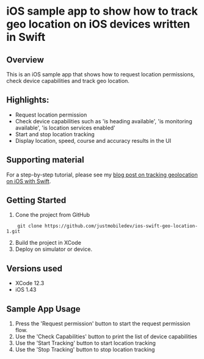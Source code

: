 # iOS sample app to show how to track geo location on iOS devices written in Swift

## Overview
This is an iOS sample app that shows how to request location permissions, check device capabilities and track geo location.

## Highlights:
* Request location permission
* Check device capabilities such as 'is heading available', 'is monitoring available', 'is location services enabled'
* Start and stop location tracking
* Display location, speed, course and accuracy results in the UI

## Supporting material
For a step-by-step tutorial, please see my [blog post on tracking geolocation on iOS with Swift](https://mobiledeveloperblog.com/tracking-geo-location-on-ios-with-swift/).

## Getting Started
1. Cone the project from GitHub

```
	git clone https://github.com/justmobiledev/ios-swift-geo-location-1.git
```
2. Build the project in XCode
3. Deploy on simulator or device.

## Versions used
* XCode 12.3
* iOS 1.43

## Sample App Usage
1. Press the 'Request permission' button to start the request permission flow.
2. Use the 'Check Capabilities' button to print the list of device capabilities
3. Use the 'Start Tracking' button to start location tracking
4. Use the 'Stop Tracking' button to stop location tracking
